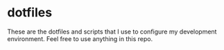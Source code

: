 dotfiles
========

These are the dotfiles and scripts that I use to configure my development environment. Feel free to use anything in this repo.
